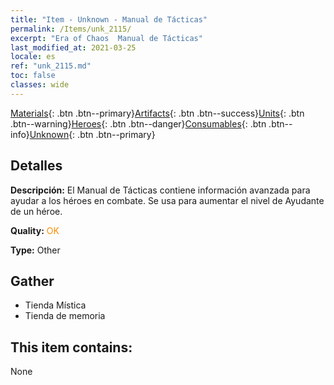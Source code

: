 ```yaml
---
title: "Item - Unknown - Manual de Tácticas"
permalink: /Items/unk_2115/
excerpt: "Era of Chaos  Manual de Tácticas"
last_modified_at: 2021-03-25
locale: es
ref: "unk_2115.md"
toc: false
classes: wide
---
```

 [Materials](/es/Items/){: .btn .btn--primary}[Artifacts](/es/Items/Artifacts/){: .btn .btn--success}[Units](/es/Items/Units/){: .btn .btn--warning}[Heroes](/es/Items/Heroes/){: .btn .btn--danger}[Consumables](/es/Items/Consumables/){: .btn .btn--info}[Unknown](/es/Items/Unknown/){: .btn .btn--primary}

## Detalles
 **Descripción:** El Manual de Tácticas contiene información avanzada para ayudar a los héroes en combate. Se usa para aumentar el nivel de Ayudante de un héroe.

 **Quality:** <span style="color: #FF8C00">OK</span>

 **Type:** Other

## Gather

*    Tienda Mística 
*    Tienda de memoria 

## This item contains:

  None

